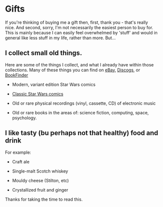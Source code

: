 # Gifts

If you're thinking of buying me a gift then, first, thank you - that's really nice. And second, sorry, 
I'm not necessarily the easiest person to buy for. This is mainly because I can easily feel overwhelmed
by 'stuff' and would in general like less stuff in my life, rather than more. But...

## I collect small old things. 

Here are some of the things I collect, and what I already have within those collections. Many of these things you can find on [eBay](https://www.ebay.co.uk), [Discogs](https://www.discogs.com), or [BookFinder](https://www.bookfinder.com/)

- Modern, variant edition Star Wars comics

- [Classic Star Wars comics](classic-star-wars.html)

- Old or rare physical recordings (vinyl, cassette, CD) of electronic music

- Old or rare books in the areas of: science fiction, computing, space, psychology.

## I like tasty (bu perhaps not that healthy) food and drink

For example:

- Craft ale

- Single-malt Scotch whiskey

- Mouldy cheese (Stilton, etc)

- Crystallized fruit and ginger

Thanks for taking the time to read this.
